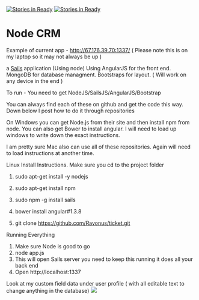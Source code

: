 [![Stories in Ready](https://badge.waffle.io/Ravonus/The-Node-Desk.png?label=ready&title=Ready)](https://waffle.io/Ravonus/The-Node-Desk)
[![Stories in Ready](https://badge.waffle.io/Ravonus/The-Node-Desk.png?label=ready&title=Ready)](https://waffle.io/Ravonus/The-Node-Desk)
# Node CRM

Example of current app - http://67.176.39.70:1337/  ( Please note this is on my laptop so it may not always be up )

a [Sails](http://sailsjs.org) application (Using node) Using AngularJS for the front end. MongoDB for database managment. Bootstraps for layout. ( Will work on any device in the end ) 

To run - You need to get NodeJS/SailsJS/AngularJS/Bootstrap

You can always find each of these on github and get the code this way.
Down below I post how to do it through repositories

On Windows you can get Node.js from their site and then install npm from node. You can also get Bower to install angular. I will need to load up windows to write down the exact instructions.

I am pretty sure Mac also can use all of these repositories. Again will need to load instructions at another time.



Linux Install Instructions. Make sure you cd to the project folder



1) sudo apt-get install -y nodejs
2) sudo apt-get install npm

3) sudo npm -g install sails

4) bower install angular#1.3.8

5) git clone https://github.com/Ravonus/ticket.git

Running Everything

1) Make sure Node is good to go
2) node app.js
3) This will open Sails server you need to keep this running it does all your back end
4) Open http://localhost:1337


Look at my custom field data under user profile ( with all editable text to change anything in the database)
<a href="http://www.zimagez.com/zimage/screenshot-01162015-072852pm.php">
  <img src="http://www.zimagez.com/miniature/screenshot-01162015-072852pm.php" />
</a>







